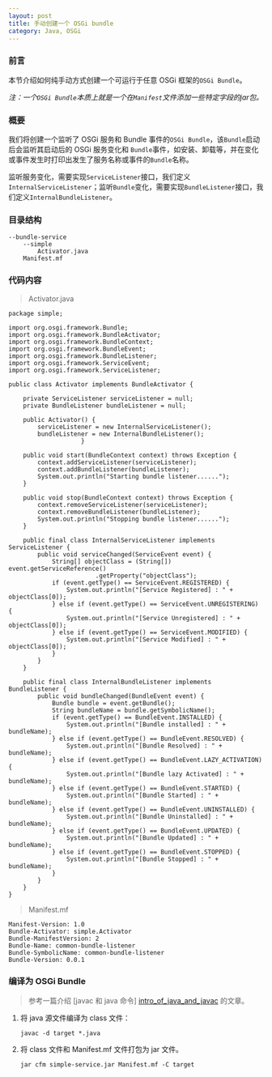 ```yaml
---
layout: post
title: 手动创建一个 OSGi bundle
category: Java, OSGi
---
```


### 前言
本节介绍如何纯手动方式创建一个可运行于任意 OSGi 框架的`OSGi Bundle`。

*注：一个`OSGi Bundle`本质上就是一个在`Manifest`文件添加一些特定字段的jar包。*

### 概要

我们将创建一个监听了 OSGi 服务和 Bundle 事件的`OSGi Bundle`，该`Bundle`启动后会监听其启动后的 OSGi 服务变化和 `Bundle`事件，如安装、卸载等，并在变化或事件发生时打印出发生了服务名称或事件的`Bundle`名称。

监听服务变化，需要实现`ServiceListener`接口，我们定义`InternalServiceListener`；监听`Bundle`变化，需要实现`BundleListener`接口，我们定义`InternalBundleListener`。

### 目录结构

    --bundle-service
        --simple
            Activator.java
        Manifest.mf

### 代码内容

> Activator.java

    package simple;

    import org.osgi.framework.Bundle;
    import org.osgi.framework.BundleActivator;
    import org.osgi.framework.BundleContext;
    import org.osgi.framework.BundleEvent;
    import org.osgi.framework.BundleListener;
    import org.osgi.framework.ServiceEvent;
    import org.osgi.framework.ServiceListener;

    public class Activator implements BundleActivator {

        private ServiceListener serviceListener = null;
        private BundleListener bundleListener = null;

        public Activator() {
            serviceListener = new InternalServiceListener();
            bundleListener = new InternalBundleListener();
				        }

        public void start(BundleContext context) throws Exception {
            context.addServiceListener(serviceListener);
            context.addBundleListener(bundleListener);
            System.out.println("Starting bundle listener......");
        }

        public void stop(BundleContext context) throws Exception {
            context.removeServiceListener(serviceListener);
            context.removeBundleListener(bundleListener);
            System.out.println("Stopping bundle listener......");
        }

        public final class InternalServiceListener implements  ServiceListener {
            public void serviceChanged(ServiceEvent event) {
                String[] objectClass = (String[]) event.getServiceReference()
							.getProperty("objectClass");
                if (event.getType() == ServiceEvent.REGISTERED) {
                    System.out.println("[Service Registered] : " + objectClass[0]);
                } else if (event.getType() == ServiceEvent.UNREGISTERING) {
                    System.out.println("[Service Unregistered] : " + objectClass[0]);
                } else if (event.getType() == ServiceEvent.MODIFIED) {
                    System.out.println("[Service Modified] : " + objectClass[0]);
                }
            }
        }

        public final class InternalBundleListener implements BundleListener {
            public void bundleChanged(BundleEvent event) {
                Bundle bundle = event.getBundle();
                String bundleName = bundle.getSymbolicName();
                if (event.getType() == BundleEvent.INSTALLED) {
                    System.out.println("[Bundle installed] : " + bundleName);
                } else if (event.getType() == BundleEvent.RESOLVED) {
                    System.out.println("[Bundle Resolved] : " + bundleName);
                } else if (event.getType() == BundleEvent.LAZY_ACTIVATION) {
                    System.out.println("[Bundle lazy Activated] : " + bundleName);
                } else if (event.getType() == BundleEvent.STARTED) {
                    System.out.println("[Bundle Started] : " + bundleName);
                } else if (event.getType() == BundleEvent.UNINSTALLED) {
                    System.out.println("[Bundle Uninstalled] : " + bundleName);
                } else if (event.getType() == BundleEvent.UPDATED) {
                    System.out.println("[Bundle Updated] : " + bundleName);
                } else if (event.getType() == BundleEvent.STOPPED) {
                    System.out.println("[Bundle Stopped] : " + bundleName);
                }
            }
        }
    }

> Manifest.mf

    Manifest-Version: 1.0
    Bundle-Activator: simple.Activator
    Bundle-ManifestVersion: 2
    Bundle-Name: common-bundle-listener
    Bundle-SymbolicName: common-bundle-listener
    Bundle-Version: 0.0.1

### 编译为 OSGi Bundle

> 参考一篇介绍 [javac 和 java 命令] [intro_of_java_and_javac] 的文章。

[intro_of_java_and_javac]: http://blog.csdn.net/huagong_adu/article/details/6929817

1. 将 java 源文件编译为 class 文件：

    `javac -d target *.java`

2. 将 class 文件和 Manifest.mf 文件打包为 jar 文件。

    `jar cfm simple-service.jar Manifest.mf -C target`